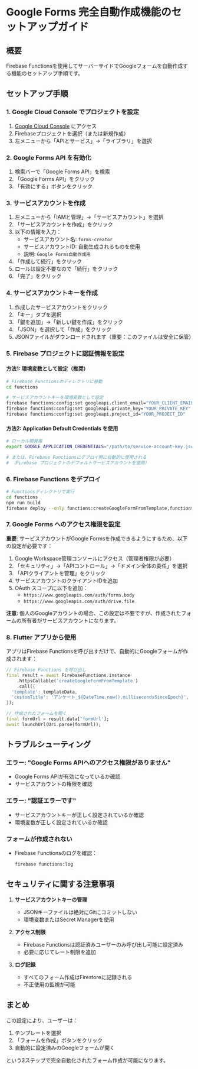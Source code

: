 # Google Forms 完全自動作成機能のセットアップガイド

## 概要
Firebase Functionsを使用してサーバーサイドでGoogleフォームを自動作成する機能のセットアップ手順です。

## セットアップ手順

### 1. Google Cloud Console でプロジェクトを設定

1. [Google Cloud Console](https://console.cloud.google.com/) にアクセス
2. Firebaseプロジェクトを選択（または新規作成）
3. 左メニューから「APIとサービス」→「ライブラリ」を選択

### 2. Google Forms API を有効化

1. 検索バーで「Google Forms API」を検索
2. 「Google Forms API」をクリック
3. 「有効にする」ボタンをクリック

### 3. サービスアカウントを作成

1. 左メニューから「IAMと管理」→「サービスアカウント」を選択
2. 「サービスアカウントを作成」をクリック
3. 以下の情報を入力：
   - サービスアカウント名: `forms-creator`
   - サービスアカウントID: 自動生成されるものを使用
   - 説明: `Google Forms自動作成用`
4. 「作成して続行」をクリック
5. ロールは設定不要なので「続行」をクリック
6. 「完了」をクリック

### 4. サービスアカウントキーを作成

1. 作成したサービスアカウントをクリック
2. 「キー」タブを選択
3. 「鍵を追加」→「新しい鍵を作成」をクリック
4. 「JSON」を選択して「作成」をクリック
5. JSONファイルがダウンロードされます（重要：このファイルは安全に保管）

### 5. Firebase プロジェクトに認証情報を設定

#### 方法1: 環境変数として設定（推奨）

```bash
# Firebase Functionsのディレクトリに移動
cd functions

# サービスアカウントキーを環境変数として設定
firebase functions:config:set googleapi.client_email="YOUR_CLIENT_EMAIL"
firebase functions:config:set googleapi.private_key="YOUR_PRIVATE_KEY"
firebase functions:config:set googleapi.project_id="YOUR_PROJECT_ID"
```

#### 方法2: Application Default Credentials を使用

```bash
# ローカル開発用
export GOOGLE_APPLICATION_CREDENTIALS="/path/to/service-account-key.json"

# または、Firebase Functionsにデプロイ時に自動的に使用される
# （Firebase プロジェクトのデフォルトサービスアカウントを使用）
```

### 6. Firebase Functions をデプロイ

```bash
# Functionsディレクトリで実行
cd functions
npm run build
firebase deploy --only functions:createGoogleFormFromTemplate,functions:createQuickGoogleForm
```

### 7. Google Forms へのアクセス権限を設定

**重要**: サービスアカウントがGoogle Formsを作成できるようにするため、以下の設定が必要です：

1. Google Workspace管理コンソールにアクセス（管理者権限が必要）
2. 「セキュリティ」→「APIコントロール」→「ドメイン全体の委任」を選択
3. 「APIクライアントを管理」をクリック
4. サービスアカウントのクライアントIDを追加
5. OAuth スコープに以下を追加：
   - `https://www.googleapis.com/auth/forms.body`
   - `https://www.googleapis.com/auth/drive.file`

**注意**: 個人のGoogleアカウントの場合、この設定は不要ですが、作成されたフォームの所有者がサービスアカウントになります。

### 8. Flutter アプリから使用

アプリはFirebase Functionsを呼び出すだけで、自動的にGoogleフォームが作成されます：

```dart
// Firebase Functions を呼び出し
final result = await FirebaseFunctions.instance
    .httpsCallable('createGoogleFormFromTemplate')
    .call({
  'template': templateData,
  'customTitle': 'アンケート_${DateTime.now().millisecondsSinceEpoch}',
});

// 作成されたフォームを開く
final formUrl = result.data['formUrl'];
await launchUrl(Uri.parse(formUrl));
```

## トラブルシューティング

### エラー: "Google Forms APIへのアクセス権限がありません"
- Google Forms APIが有効になっているか確認
- サービスアカウントの権限を確認

### エラー: "認証エラーです"
- サービスアカウントキーが正しく設定されているか確認
- 環境変数が正しく設定されているか確認

### フォームが作成されない
- Firebase Functionsのログを確認：
  ```bash
  firebase functions:log
  ```

## セキュリティに関する注意事項

1. **サービスアカウントキーの管理**
   - JSONキーファイルは絶対にGitにコミットしない
   - 環境変数またはSecret Managerを使用

2. **アクセス制限**
   - Firebase Functionsは認証済みユーザーのみ呼び出し可能に設定済み
   - 必要に応じてレート制限を追加

3. **ログ記録**
   - すべてのフォーム作成はFirestoreに記録される
   - 不正使用の監視が可能

## まとめ

この設定により、ユーザーは：
1. テンプレートを選択
2. 「フォームを作成」ボタンをクリック
3. 自動的に設定済みのGoogleフォームが開く

という3ステップで完全自動化されたフォーム作成が可能になります。